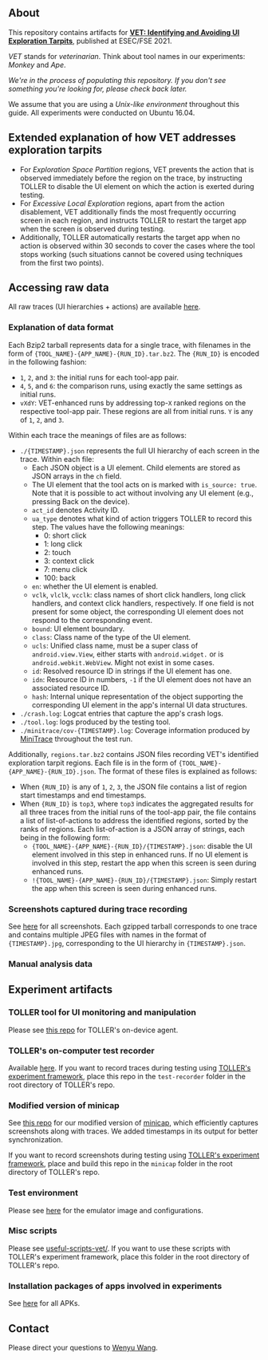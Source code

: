 ## About

This repository contains artifacts for **[VET: Identifying and Avoiding UI Exploration Tarpits](https://doi.org/10.1145/3468264.3468554)**, published at ESEC/FSE 2021.

*VET* stands for *veterinarian*. Think about tool names in our experiments: *Monkey* and *Ape*.

*We're in the process of populating this repository. If you don't see something you're looking for, please check back later.*

We assume that you are using a *Unix-like environment* throughout this guide. All experiments were conducted on Ubuntu 16.04.

## Extended explanation of how VET addresses exploration tarpits

- For *Exploration Space Partition* regions, VET prevents the action that is observed immediately before the region on the trace, by instructing TOLLER to disable the UI element on which the action is exerted during testing.
- For *Excessive Local Exploration* regions, apart from the action disablement, VET additionally finds the most frequently occurring screen in each region, and instructs TOLLER to restart the target app when the screen is observed during testing.
- Additionally, TOLLER automatically restarts the target app when no action is observed within 30 seconds to cover the cases where the tool stops working (such situations cannot be covered using techniques from the first two points).

## Accessing raw data

All raw traces (UI hierarchies + actions) are available
[here](https://github.com/VET-UI-Testing/main/releases/tag/fse2021).

### Explanation of data format

Each Bzip2 tarball represents data for a single trace, with filenames in the form of `{TOOL_NAME}-{APP_NAME}-{RUN_ID}.tar.bz2`. The `{RUN_ID}` is encoded in the following fashion:

- `1`, `2`, and `3`: the initial runs for each tool-app pair.
- `4`, `5`, and `6`: the comparison runs, using exactly the same settings as initial runs.
- `vXdY`: VET-enhanced runs by addressing top-`X` ranked regions on the respective tool-app pair. These regions are all from initial runs. `Y` is any of `1`, `2`, and `3`.

Within each trace the meanings of files are as follows:

- `./{TIMESTAMP}.json` represents the full UI hierarchy of each screen in the trace. Within each file:
  - Each JSON object is a UI element. Child elements are stored as JSON arrays in the `ch` field.
  - The UI element that the tool acts on is marked with `is_source: true`. Note that it is possible to act without involving any UI element (e.g., pressing Back on the device).
  - `act_id` denotes Activity ID.
  - `ua_type` denotes what kind of action triggers TOLLER to record this step. The values have the following meanings:
    * 0: short click
    * 1: long click
    * 2: touch
    * 3: context click
    * 7: menu click
    * 100: back
  - `en`: whether the UI element is enabled.
  - `vclk`, `vlclk`, `vcclk`: class names of short click handlers, long click handlers, and context click handlers, respectively. If one field is not present for some object, the corresponding UI element does not respond to the corresponding event.
  - `bound`: UI element boundary.
  - `class`: Class name of the type of the UI element.
  - `ucls`: Unified class name, must be a super class of `android.view.View`, either starts with `android.widget.` or is `android.webkit.WebView`. Might not exist in some cases.
  - `id`: Resolved resource ID in strings if the UI element has one.
  - `idn`: Resource ID in numbers, `-1` if the UI element does not have an associated resource ID.
  - `hash`: Internal unique representation of the object supporting the corresponding UI element in the app's internal UI data structures.
- `./crash.log`: Logcat entries that capture the app's crash logs.
- `./tool.log`: logs produced by the testing tool.
- `./minitrace/cov-{TIMESTAMP}.log`: Coverage information produced by [MiniTrace](http://gutianxiao.com/ape/install-mini-tracing) throughout the test run.

Additionally, `regions.tar.bz2` contains JSON files recording VET's identified exploration tarpit regions. Each file is in the form of `{TOOL_NAME}-{APP_NAME}-{RUN_ID}.json`. The format of these files is explained as follows:

- When `{RUN_ID}` is any of `1`, `2`, `3`, the JSON file contains a list of region start timestamps and end timestamps.
- When `{RUN_ID}` is `top3`, where `top3` indicates the aggregated results for all three traces from the initial runs of the tool-app pair, the file contains a list of list-of-actions to address the identified regions, sorted by the ranks of regions. Each list-of-action is a JSON array of strings, each being in the following form:
  - `{TOOL_NAME}-{APP_NAME}-{RUN_ID}/{TIMESTAMP}.json`: disable the UI element involved in this step in enhanced runs. If no UI element is involved in this step, restart the app when this screen is seen during enhanced runs.
  - `!{TOOL_NAME}-{APP_NAME}-{RUN_ID}/{TIMESTAMP}.json`: Simply restart the app when this screen is seen during enhanced runs.

### Screenshots captured during trace recording

See [here](https://github.com/VET-UI-Testing/main/releases/tag/screenshots) for all screenshots. Each gzipped tarball corresponds to one trace and contains multiple JPEG files with names in the format of `{TIMESTAMP}.jpg`, corresponding to the UI hierarchy in `{TIMESTAMP}.json`.

### Manual analysis data

## Experiment artifacts

### TOLLER tool for UI monitoring and manipulation

Please see [this repo](https://github.com/TOLLER-Android/main) for TOLLER's on-device agent.

### TOLLER's on-computer test recorder

Available [here](https://github.com/VET-UI-Testing/test-recorder). If you want to record traces during testing using [TOLLER's experiment framework](https://github.com/TOLLER-Android/main), place this repo in the `test-recorder` folder in the root directory of TOLLER's repo.

### Modified version of minicap

See [this repo](https://github.com/VET-UI-Testing/minicap#prebuilt-binaries) for our modified version of [minicap](https://github.com/openstf/minicap), which efficiently captures screenshots along with traces. We added timestamps in its output for better synchronization.

If you want to record screenshots during testing using [TOLLER's experiment framework](https://github.com/TOLLER-Android/main), place and build this repo in the `minicap` folder in the root directory of TOLLER's repo.

### Test environment

Please see [here](https://github.com/TOLLER-Android/main/tree/main/emulator) for the emulator image and configurations.

### Misc scripts

Please see [useful-scripts-vet/](useful-scripts-vet/). If you want to use these scripts with TOLLER's experiment framework, place this folder in the root directory of TOLLER's repo.

### Installation packages of apps involved in experiments

See [here](https://github.com/VET-UI-Testing/main/releases/download/apps/Apps-VET.zip) for all APKs.

## Contact

Please direct your questions to [Wenyu Wang](mailto:wenyu2@illinois.edu).
